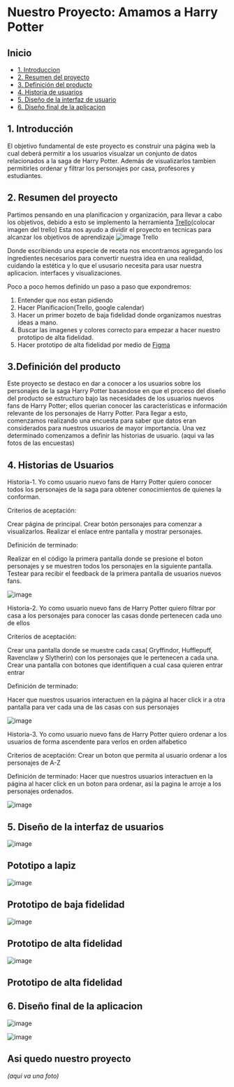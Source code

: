# Nuestro Proyecto: Amamos a Harry Potter

## Inicio


* [1. Introduccion](#1-introduccion)
* [2. Resumen del proyecto](#2-resumen)
* [3. Definición del producto ](#3-Definicion)
* [4. Historia de usuarios](#4-Historia)
* [5. Diseño de la interfaz de usuario](#5-diseño)
* [6. Diseño final de la aplicacion ](#6-hacker-edition)


## 1. Introducción
El objetivo fundamental de este proyecto es  construir una página web la cual deberá permitir a los usuarios visualzar un conjunto de datos relacionados a la saga de Harry Potter. Además de visualizarlos tambien permitirles ordenar y filtrar los personajes por casa, profesores y estudiantes.  

## 2. Resumen del proyecto

Partimos pensando en una planificacion y organización, para llevar a cabo los objetivos, debido a esto se implemento la herramienta [Trello](https://trello.com/invite/b/TTwdmQHT/edbacbe0bdb2f2ed41096c422200969c/data-lovers)(colocar imagen del trello) Esta nos ayudo a dividir el proyecto en tecnicas para alcanzar los objetivos de aprendizaje
![image](https://user-images.githubusercontent.com/66626147/93085083-697db100-f66b-11ea-881f-a347dc5cc999.png) Trello

Donde escribiendo una especie de receta nos encontramos agregando los  ingredientes necesarios para convertir nuestra idea en una realidad, cuidando la estética y lo que el ususario necesita para usar nuestra aplicacion. interfaces y visualizaciones.

Poco a poco hemos definido un paso a paso que expondremos:

1. Entender que nos estan pidiendo
2. Hacer Planificacion(Trello, google calendar)
3. Hacer un primer bozeto de baja fidelidad donde organizamos nuestras ideas a mano.
4. Buscar las imagenes y colores correcto para empezar a hacer nuestro prototipo de alta fidelidad.
5. Hacer prototipo de alta fidelidad por medio de [Figma](https://www.figma.com/file/bqaSp8DrxUJ5YCDiRuS3MA/Untitled?node-id=33%3A6)


## 3.Definición del producto

Este proyecto se destaco en dar a conocer a los usuarios sobre los personajes de la saga Harry Potter basandose en que el proceso del diseño del producto se estructuro bajo las necesidades de los usuarios nuevos fans de Harry Potter; ellos querian conocer  las características e información relevante de los personajes de Harry Potter. Para llegar a esto, comenzamos realizando una encuesta para saber que datos eran considerados para nuestros usuarios de mayor importancia. Una vez determinado comenzamos a definir las historias de usuario.
(aqui va las fotos de las encuestas)

## 4. Historias de Usuarios 
 
 Historia-1.
 Yo como usuario nuevo fans de Harry Potter quiero conocer todos los personajes de la saga para obtener conocimientos de quienes la conforman.

Criterios de aceptación:

Crear página de principal.
Crear botón personajes para comenzar a visualizarlos.
Realizar el enlace entre pantalla y mostrar personajes.

Definición de terminado:

Realizar en el código la primera pantalla donde se presione el boton personajes y se muestren todos los personajes en la siguiente pantalla.
Testear para recibir el feedback de la primera pantalla de usuarios nuevos fans.

![image](https://user-images.githubusercontent.com/66626147/93086084-f37a4980-f66c-11ea-8a2b-6161130de4ff.png)


Historia-2. 
Yo como usuario nuevo fans de Harry Potter quiero filtrar por casa a los personajes para conocer las casas donde pertenecen cada uno de ellos

Criterios de aceptación:
 
 Crear una pantalla donde se muestre cada casa( Gryffindor, Hufflepuff, Ravenclaw y Slytherin) con los personajes que le pertenecen a cada una.
 Crear una pantalla con  botones que identifiquen a cual casa quieren entrar entrar 
 
Definición de terminado:

Hacer que nuestros usuarios interactuen en la página al hacer click ir a otra pantalla para ver cada una de las casas con sus personajes


![image](https://user-images.githubusercontent.com/66626147/93086302-4e13a580-f66d-11ea-9358-c52fcb611570.png)


Historia-3. Yo como usuario nuevo fans de Harry Potter quiero ordenar a los usuarios de forma ascendente para verlos en orden alfabetico

Criterios de aceptación: 
Crear un boton que permita al usuario ordenar a los personajes de A-Z

Definición de terminado:
Hacer que nuestros usuarios interactuen en la página al hacer click en un boton para ordenar, así la pagina le arroje a los personajes ordenados.


![image](https://user-images.githubusercontent.com/66626147/93688258-e14c4100-fa9a-11ea-8e67-27d746a999e9.png)



## 5. Diseño de la interfaz de usuarios

![image](https://user-images.githubusercontent.com/66626147/93687932-536f5680-fa98-11ea-89cd-4e7fe9626475.png)
## Pototipo a lapiz 



![image](https://user-images.githubusercontent.com/66626147/93688130-ef4d9200-fa99-11ea-9a51-788da522a1cf.png)
## Prototipo de baja fidelidad 


![image](https://user-images.githubusercontent.com/66626147/93688150-2623a800-fa9a-11ea-92da-71bdf107f76e.png)
## Prototipo de alta fidelidad


![image](https://user-images.githubusercontent.com/66626147/93688169-4d7a7500-fa9a-11ea-9c8d-03cc3fc39e4d.png)
## Prototipo de alta fidelidad



## 6.  Diseño final de la aplicacion

![image](https://user-images.githubusercontent.com/66626147/93688228-9a5e4b80-fa9a-11ea-9345-a8a0557c7934.png)



![image](https://user-images.githubusercontent.com/66626147/93688239-b661ed00-fa9a-11ea-803f-e662965a58dd.png)

## Asi quedo nuestro proyecto 
*(aqui va una foto)*







